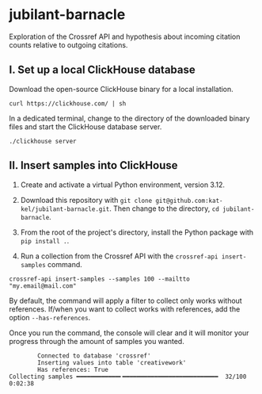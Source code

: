 # jubilant-barnacle

Exploration of the Crossref API and hypothesis about incoming citation counts relative to outgoing citations.

## I. Set up a local ClickHouse database

Download the open-source ClickHouse binary for a local installation.

```shell
curl https://clickhouse.com/ | sh
```

In a dedicated terminal, change to the directory of the downloaded binary files and start the ClickHouse database server.

```shell
./clickhouse server
```

## II. Insert samples into ClickHouse

1. Create and activate a virtual Python environment, version 3.12.

2. Download this repository with `git clone git@github.com:kat-kel/jubilant-barnacle.git`. Then change to the directory, `cd jubilant-barnacle`.

3. From the root of the project's directory, install the Python package with `pip install .`.

4. Run a collection from the Crossref API with the `crossref-api insert-samples` command.

```shell
crossref-api insert-samples --samples 100 --mailtto "my.email@mail.com"
```

By default, the command will apply a filter to collect only works without references. If/when you want to collect works with references, add the option `--has-references`.

Once you run the command, the console will clear and it will monitor your progress through the amount of samples you wanted.

```console
        Connected to database 'crossref'
        Inserting values into table 'creativework'
        Has references: True
Collecting samples ━━━━━━━━━━━━╸━━━━━━━━━━━━━━━━━━━━━━━━━━━  32/100 0:02:38
```
